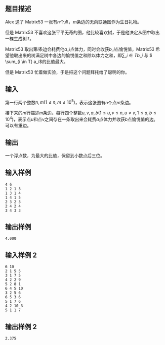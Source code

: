 ## 题目描述

Alex 送了 Matrix53 一张有$n$个点，$m$条边的无向联通图作为生日礼物。

但是 Matrix53 不喜欢这张平平无奇的图，他比较喜欢树，于是他决定从图中取出一棵生成树$T$。

Matrix53 取出第$i$条边会耗费他$a\_i$点体力，同时会收获$b\_i$点愉悦值，Matrix53 希望他取出来的树满足树中各边的愉悦值之和除以体力之和，即$\sum\_{i \in T} b\_i$ 与 $ \sum\_{i \in T} a_i$的比值最大。

但是 Matrix53 忙着做实验，于是把这个问题拜托给了聪明的你。

## 输入

第一行两个整数$n, m(1 \leq n, m \leq 10^5)$，表示这张图有$n$个点$m$条边。

接下来的$m$行描述$m$条边，每行四个整数$u, v, a, b(1 \leq u, v \leq n, u \ne v, 1 \leq a, b \leq 10^4)$，表示点$u$和点$v$之间存在一条取出来会耗费$a$点体力并收获$b$点愉悦值的边。可以有重边。

## 输出

一个浮点数，为最大的比值，保留到小数点后三位。

## 输入样例

    4 6
    1 2 1 3
    1 3 1 4
    1 4 1 5
    2 3 2 3
    2 4 2 4
    3 4 3 3

## 输出样例

    4.000

## 输入样例 2

    6 10
    2 1 5 5
    3 1 7 5
    4 2 2 9
    5 2 8 1
    6 4 5 10
    3 2 5 6
    6 5 3 6
    5 1 7 6
    4 2 10 3
    5 1 1 7

## 输出样例 2

    2.375
